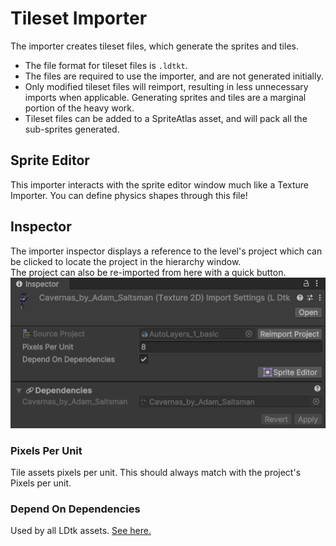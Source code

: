 # Tileset Importer

The importer creates tileset files, which generate the sprites and tiles.
 - The file format for tileset files is `.ldtkt`.  
 - The files are required to use the importer, and are not generated initially.
 - Only modified tileset files will reimport, resulting in less unnecessary imports when applicable. Generating sprites and tiles are a marginal portion of the heavy work.
 - Tileset files can be added to a SpriteAtlas asset, and will pack all the sub-sprites generated.

## Sprite Editor
This importer interacts with the sprite editor window much like a Texture Importer. You can define physics shapes through this file!

## Inspector
The importer inspector displays a reference to the level's project which can be clicked to locate the project in the hierarchy window.  
The project can also be re-imported from here with a quick button.  
![Tileset Importer](../../images/img_Unity_TilesetImporter.png)

### Pixels Per Unit
Tile assets pixels per unit. This should always match with the project's Pixels per unit.

### Depend On Dependencies
Used by all LDtk assets. [See here.](topic_Section_Dependencies.md#depend-on-dependencies)

